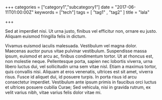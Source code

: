 +++
categories = ["category1","subcategory1"]
date = "2017-06-11T01:00:00Z"
keywords = ["tech"]
tags = [ "tag1" , "tag2" ]
title = "lala"

+++

Sed at imperdiet nisi. Ut urna justo, finibus vel efficitur non, ornare eu justo. Aliquam euismod fringilla felis in dictum.  
<!--more-->

Vivamus euismod iaculis malesuada. Vestibulum vel magna dolor. Maecenas auctor purus vitae pulvinar vestibulum. Suspendisse massa ipsum, euismod et arcu ac, finibus condimentum tortor. Ut at rhoncus est, non molestie neque. Pellentesque porta, sapien nec lobortis viverra, urna libero luctus dui, vel sollicitudin urna sem vitae nisl. Etiam a maximus tortor, quis convallis nisi. Aliquam at eros venenatis, ultrices est sit amet, viverra risus. Fusce id aliquet dui, id posuere turpis. In porta risus id arcu consectetur imperdiet. Vestibulum ante ipsum primis in faucibus orci luctus et ultrices posuere cubilia Curae; Sed vehicula, nisi in gravida rutrum, ex velit varius nibh, vitae varius felis dolor vitae mi.